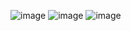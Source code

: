 ![image](https://github.com/princit/NED-Academy/assets/29123911/f8e3861a-54c3-4289-8405-3640427f21c1)
![image](https://github.com/princit/NED-Academy/assets/29123911/aa19d7e6-1f11-4444-8517-05acdd0e5e69)
![image](https://github.com/princit/NED-Academy/assets/29123911/e7e2a1e7-3097-43be-b325-264e515f71ce)



















